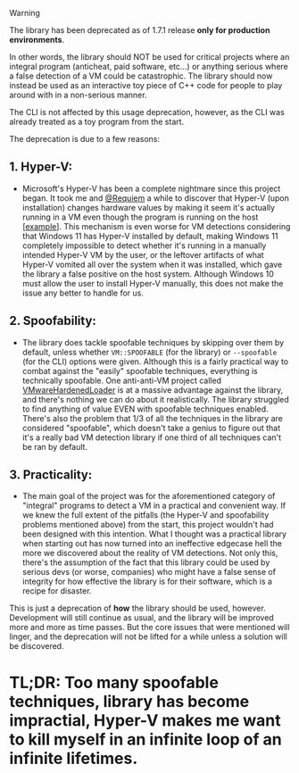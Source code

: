> [!WARNING]
> The library has been deprecated as of 1.7.1 release **only for production environments**. 
>
> In other words, the library should NOT be used for critical projects where an integral program (anticheat, paid software, etc...) or anything serious where a false detection of a VM could be catastrophic. The library should now instead be used as an interactive toy piece of C++ code for people to play around with in a non-serious manner.
> 
> The CLI is not affected by this usage deprecation, however, as the CLI was already treated as a toy program from the start.
> 
> 
> The deprecation is due to a few reasons:
> ## 1. **Hyper-V:** 
> - Microsoft's Hyper-V has been a complete nightmare since this project began. It took me and [@Requiem](https://github.com/NotRequiem) a while to discover that Hyper-V (upon installation) changes hardware values by making it seem it's actually running in a VM even though the program is running on the host [[example](https://github.com/kernelwernel/VMAware/issues/75)]. This mechanism is even worse for VM detections considering that Windows 11 has Hyper-V installed by default, making Windows 11 completely impossible to detect whether it's running in a manually intended Hyper-V VM by the user, or the leftover artifacts of what Hyper-V vomited all over the system when it was installed, which gave the library a false positive on the host system. Although Windows 10 must allow the user to install Hyper-V manually, this does not make the issue any better to handle for us. 
> 
> ## 2. **Spoofability:** 
> - The library does tackle spoofable techniques by skipping over them by default, unless whether `VM::SPOOFABLE` (for the library) or `--spoofable` (for the CLI) options were given. Although this is a fairly practical way to combat against the "easily" spoofable techniques, everything is technically spoofable. One anti-anti-VM project called [VMwareHardenedLoader](https://github.com/hzqst/VmwareHardenedLoader) is at a massive advantage against the library, and there's nothing we can do about it realistically. The library struggled to find anything of value EVEN with spoofable techniques enabled. There's also the problem that 1/3 of all the techniques in the library are considered "spoofable", which doesn't take a genius to figure out that it's a really bad VM detection library if one third of all techniques can't be ran by default. 
> 
> ## 3. **Practicality:** 
> - The main goal of the project was for the aforementioned category of "integral" programs to detect a VM in a practical and convenient way. If we knew the full extent of the pitfalls (the Hyper-V and spoofability problems mentioned above) from the start, this project wouldn't had been designed with this intention. What I thought was a practical library when starting out has now turned into an ineffective edgecase hell the more we discovered about the reality of VM detections. Not only this, there's the assumption of the fact that this library could be used by serious devs (or worse, companies) who might have a false sense of integrity for how effective the library is for their software, which is a recipe for disaster.
> 
> This is just a deprecation of **how** the library should be used, however. Development will still continue as usual, and the library will be improved more and more as time passes. But the core issues that were mentioned will linger, and the deprecation will not be lifted for a while unless a solution will be discovered.


# TL;DR: Too many spoofable techniques, library has become impractial, Hyper-V makes me want to kill myself in an infinite loop of an infinite lifetimes.
